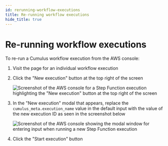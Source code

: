 ```yaml
---
id: rerunning-workflow-executions
title: Re-running workflow executions
hide_title: true
---
```


# Re-running workflow executions

To re-run a Cumulus workflow execution from the AWS console:

1. Visit the page for an individual workflow execution
2. Click the "New execution" button at the top right of the screen

    ![Screenshot of the AWS console for a Step Function execution highlighting the "New execution" button at the top right of the screen](assets/new_execution.png)

3. In the "New execution" modal that appears, replace the `cumulus_meta.execution_name` value in the default input with the value of the new execution ID as seen in the screenshot below

    ![Screenshot of the AWS console showing the modal window for entering input when running a new Step Function execution](assets/rerun_execution.png)

4. Click the "Start execution" button
